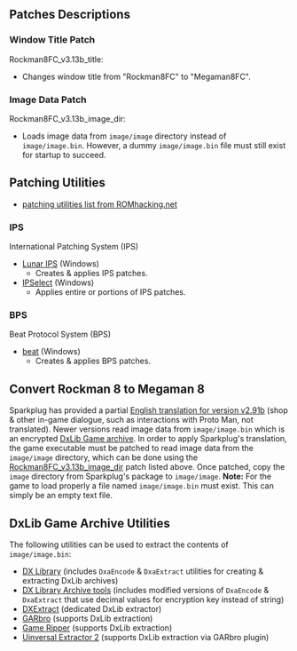 
## Patches Descriptions

### Window Title Patch

Rockman8FC_v3.13b_title:
- Changes window title from "Rockman8FC" to "Megaman8FC".

### Image Data Patch

Rockman8FC_v3.13b_image_dir:
- Loads image data from `image/image` directory instead of `image/image.bin`. However, a dummy
  `image/image.bin` file must still exist for startup to succeed.

## Patching Utilities

- [patching utilities list from ROMhacking.net](https://www.romhacking.net/?page=utilities&category=2)

### IPS

International Patching System (IPS)

- [Lunar IPS](https://www.romhacking.net/utilities/240/) (Windows)
    - Creates & applies IPS patches.
- [IPSelect](https://www.romhacking.net/utilities/14/) (Windows)
    - Applies entire or portions of IPS patches.

### BPS

Beat Protocol System (BPS)

- [beat](https://www.romhacking.net/utilities/893/) (Windows)
    - Creates & applies BPS patches.

## Convert Rockman 8 to Megaman 8

Sparkplug has provided a partial [English translation for version v2.91b](https://drive.google.com/file/d/1gTTY3I-sjL8wHyqT731iAD5E_Uhl3ZP1/view)
(shop & other in-game dialogue, such as interactions with Proto Man, not translated). Newer versions
read image data from `image/image.bin` which is an encrypted
[DxLib Game archive](https://dxlib.xsrv.jp/). In order to apply Sparkplug's translation, the game
executable must be patched to read image data from the `image/image` directory, which can be done
using the [Rockman8FC_v3.13b_image_dir](#image-data-patch) patch listed above. Once patched, copy
the `image` directory from Sparkplug's package to `image/image`. __Note:__ For the game to load
properly a file named `image/image.bin` must exist. This can simply be an empty text file.

## DxLib Game Archive Utilities

The following utilities can be used to extract the contents of `image/image.bin`:

- [DX Library](https://dxlib.xsrv.jp/dxdload.html) (includes `DxaEncode` & `DxaExtract` utilities
  for creating & extracting DxLib archives)
- [DX Library Archive tools](https://ulmf.org/threads/dx-library-archive-tools.10275/#post-953591)
  (includes modified versions of `DxaEncode` & `DxaExtract` that use decimal values for encryption
  key instead of string)
- [DXExtract](https://himeworks.com/tools/dxextract/) (dedicated DxLib extractor)
- [GARbro](https://github.com/morkt/GARbro) (supports DxLib extraction)
- [Game Ripper](https://gitlab.com/gameripper/gameripper) (supports DxLib extraction)
- [Uinversal Extractor 2](https://github.com/Bioruebe/UniExtract2) (supports DxLib extraction via
  GARbro plugin)
